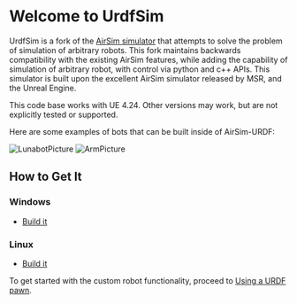 # Welcome to UrdfSim

UrdfSim is a fork of the [AirSim simulator](https://github.com/Microsoft/AirSim) that attempts to solve the problem of simulation of arbitrary robots. This fork maintains backwards compatibility with the existing AirSim features, while adding the capability of simulation of arbitrary robot, with control via python and c++ APIs. This simulator is built upon the excellent AirSim simulator released by MSR, and the Unreal Engine. 

This code base works with UE 4.24. Other versions may work, but are not explicitly tested or supported.

Here are some examples of bots that can be built inside of AirSim-URDF:

![LunabotPicture](docs/images/Lunabot.gif)
![ArmPicture](docs/images/Arm.gif)

## How to Get It

### Windows
* [Build it](docs/build_windows.md)

### Linux
* [Build it](docs/build_linux.md)

To get started with the custom robot functionality, proceed to [Using a URDF pawn](docs/UsingAUrdfPawn.md).